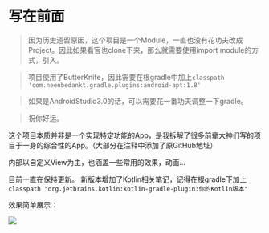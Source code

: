 # 写在前面

> 因为历史遗留原因，这个项目是一个Module，一直也没有花功夫改成Project。因此如果看官也clone下来，那么就需要使用import module的方式，引入。

> 项目使用了ButterKnife，因此需要在根gradle中加上`classpath 'com.neenbedankt.gradle.plugins:android-apt:1.8'`

> 如果是AndroidStudio3.0的话，可以需要花一番功夫调整一下gradle。

> 祝你好运。

这个项目本质并非是一个实现特定功能的App，是我拆解了很多前辈大神们写的项目于一身的综合性的App。（大部分在注释中添加了原GitHub地址）

内部以自定义View为主，也涵盖一些常用的效果，动画...

目前一直在保持更新。
新版本增加了Kotlin相关笔记，记得在根gradle下加上`classpath "org.jetbrains.kotlin:kotlin-gradle-plugin:你的Kotlin版本"`

效果简单展示：

![](https://github.com/zhiaixinyang/PersonalCollect/blob/master/asd.gif)
